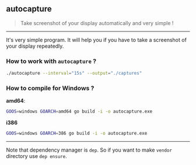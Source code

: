 ## autocapture

> Take screenshot of your display automatically and very simple !

---

It's very simple program. It will help you if you have to take a screenshot of your display repeatedly.

### How to work with `autocapture` ?

```bash
./autocapture --interval="15s" --output="./captures"
```

### How to compile for Windows ?

**amd64**:
```bash
GOOS=windows GOARCH=amd64 go build -i -o autocapture.exe
```

**i386**
```bash
GOOS=windows GOARCH=386 go build -i -o autocapture.exe
```

---

Note that dependency manager is `dep`. So if you want to make `vendor` directory use `dep ensure`.
